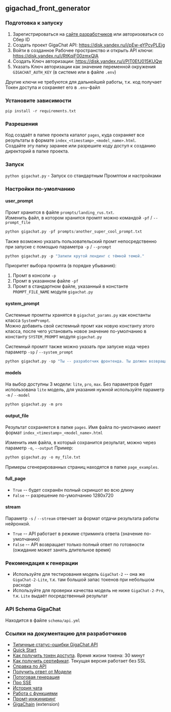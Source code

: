 ## gigachad_front_generator

### Подготовка к запуску
1. Зарегистрироваться на [сайте разработчиков](https://developers.sber.ru/studio/workspaces/) или авторизоваться со Сбер ID
1. Создать проект GigaChat API: https://disk.yandex.ru/i/pEw-eYPcyPLEjg
1. Войти в созданное Рабочее пространство и открыть API ключи: https://disk.yandex.ru/i/RtKqiF00zmxQlA
1. Создать Ключ авторизации: https://disk.yandex.ru/i/PlT0EfJ015KUQw
1. Указать Ключ авторизации как значение переменной окружения `GIGACHAT_AUTH_KEY` (в системе или в файле `.env`)  
   
Другие ключи не требуются для дальнейшей работы, т.к. код получает Токен доступа и сохраняет его в `.env`-файл

### Установите зависимости
`pip install -r requirements.txt`

### Разрешения
Код создаёт в папке проекта каталог `pages`, куда сохраняет все результаты в формате `index_<timestamp>_<model_name>.html`.  
Создайте эту папку заранее или разрешите коду доступ к созданию директорий в папке проекта.

### Запуск
`python gigachat.py` - Запуск со стандартным Промптом и настройками  

### Настройки по-умолчанию
#### user_prompt
Промт хранится в файле `prompts/landing_rus.txt`.  
Изменить файл, в котором хранится промпт можно командой `-pf` / `--prompt_file`
```python
python gigachat.py -pf prompts/another_super_cool_prompt.txt
```
Также возможно указать пользовательский промт непосредственно при запуске с помощью параметра `-p` / `--prompt`
```python
python gigachat.py -p "Запили крутой лендинг с тёмной темой."
```
Приоритет выбора промпта (в порядке убывания):
1. Промт в консоли `-p`
1. Промт в указанном файле `-pf`
1. Промт в стандартном файле, указанный в константе `PROMPT_FILE_NAME` модуля `gigachat.py`

#### system_prompt
Системные промпты хранятся в `gigachat_params.py` как константы класса `SystemPrompt`.  
Можно добавить свой системный промт как новую константу этого класса, после чего установить новое значение по-умолчанию в константу `SYSTEM_PROMPT` модуля `gigachat.py`

Системный промпт также можно указать при запуске кода через параметр `-sp` / `--system_prompt`
```python
python gigachat.py -sp "Ты -- разработчик фронтенда. Ты должен возвращать по запросам ТОЛЬКО HTML+CSS+JS код без дополнительного описания."
```

#### models
На выбор доступны 3 модели: `lite`, `pro`, `max`. Без параметров будет использована `lite` модель, для указания нужной используйте параметр `-m` / `--model`
```python
python gigachat.py -m pro
```

#### output_file
Результат сохраняется в папке `pages`. Имя файла по-умолчанию имеет формат `index_<timestamp>_<model_name>.html`  

Изменить имя файла, в который сохранится результат, можно через параметр `-o`, `--output` 
Пример:
```python
python gigachat.py -o my_file.txt
```
Примеры сгенерированных страниц находятся в папке `page_examples`.

#### full_page
- `True` -- будет сохранён полный скриншот во всю длину  
- `False` -- разрешение по-умолчанию 1280х720  

#### stream
Параметр `-s` / `--stream` отвечает за формат отдачи результата работы нейронкой.
- `True` -- API работает в режиме стриминга ответа (значение по-умолчанию)
- `False` -- API возвращает только полный ответ по готовности (ожидание может занять длительное время)

### Рекомендация к генерации
- Используйте для тестирования модель `GigaChat-2` -- она же `GigaChat-2-Lite`, т.к. там большой запас токенов при небольшом расходе
- Используйте для проверки качества модель не ниже `GigaChat-2-Pro`, т.к. `Lite` выдаёт посредственный результат

### API Schema GigaChat
Находится в файле `schema/api.yml`

### Ссылки на документацию для разработчиков
- [Типичные статус-ошибки GigaChat API](https://developers.sber.ru/docs/ru/gigachat/api/errors-description?responseCode=400)
- [Quick Start](https://developers.sber.ru/docs/ru/gigachat/quickstart/ind-create-project)
- [Как получить токен доступа](https://developers.sber.ru/docs/ru/gigachat/api/reference/rest/post-token). Время жизни токена: 30 минут
- [Как получить сертификат](https://developers.sber.ru/docs/ru/gigachat/certificates). Текущая версия работает без SSL
- [Справка по API](https://developers.sber.ru/docs/ru/gigachat/api/reference/rest/post-ai-check)
- [Получить ответ от Модели](https://developers.sber.ru/docs/ru/gigachat/api/reference/rest/post-chat)
- [Потоговая генерация](https://developers.sber.ru/docs/ru/gigachat/guides/response-token-streaming?tool=python)  
- [Про SSE](https://developer.mozilla.org/en-US/docs/Web/API/Server-sent_events/Using_server-sent_events#event_stream_format)
- [История чата](https://developers.sber.ru/docs/ru/gigachat/guides/keeping-context)
- [Работа с функциями](https://developers.sber.ru/docs/ru/gigachat/guides/function-calling#rabota-s-sobstvennymi-funktsiyami)
- [Промт-инжиниринг](https://developers.sber.ru/docs/ru/gigachat/prompts-hub/prompt-engineering)
- [GigaChain](https://developers.sber.ru/docs/ru/gigachain/overview#quickstart) (extension)
